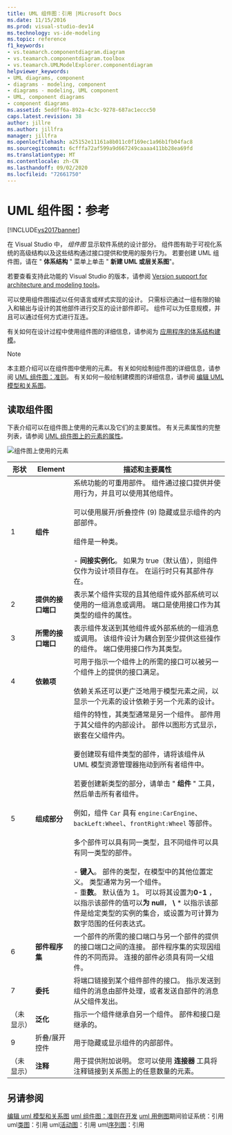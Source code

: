 ```yaml
---
title: UML 组件图：引用 |Microsoft Docs
ms.date: 11/15/2016
ms.prod: visual-studio-dev14
ms.technology: vs-ide-modeling
ms.topic: reference
f1_keywords:
- vs.teamarch.componentdiagram.diagram
- vs.teamarch.componentdiagram.toolbox
- vs.teamarch.UMLModelExplorer.componentdiagram
helpviewer_keywords:
- UML diagrams, component
- diagrams - modeling, component
- diagrams - modeling, UML component
- UML, component diagrams
- component diagrams
ms.assetid: 5eddff6a-892a-4c3c-9278-687ac1eccc50
caps.latest.revision: 38
author: jillre
ms.author: jillfra
manager: jillfra
ms.openlocfilehash: a25152e11161a8b011c0f169ec1a96b1fb04fac8
ms.sourcegitcommit: 6cfffa72af599a9d667249caaaa411bb28ea69fd
ms.translationtype: MT
ms.contentlocale: zh-CN
ms.lasthandoff: 09/02/2020
ms.locfileid: "72661750"
---
```

# <a name="uml-component-diagrams-reference"></a>UML 组件图：参考
[!INCLUDE[vs2017banner](../includes/vs2017banner.md)]

在 Visual Studio 中， *组件图* 显示软件系统的设计部分。 组件图有助于可视化系统的高级结构以及这些结构通过接口提供和使用的服务行为。 若要创建 UML 组件图，请在 " **体系结构** " 菜单上单击 " **新建 UML 或层关系图**"。

 若要查看支持此功能的 Visual Studio 的版本，请参阅 [Version support for architecture and modeling tools](../modeling/what-s-new-for-design-in-visual-studio.md#VersionSupport)。

 可以使用组件图描述以任何语言或样式实现的设计。 只需标识通过一组有限的输入和输出与设计的其他部件进行交互的设计部件即可。 组件可以为任意规模，并且可以通过任何方式进行互连。

 有关如何在设计过程中使用组件图的详细信息，请参阅为 [应用程序的体系结构建模](../modeling/model-your-app-s-architecture.md)。

> [!NOTE]
> 本主题介绍可以在组件图中使用的元素。 有关如何绘制组件图的详细信息，请参阅 [UML 组件图：准则](../modeling/uml-component-diagrams-guidelines.md)。 有关如何一般绘制建模图的详细信息，请参阅 [编辑 UML 模型和关系图](../modeling/edit-uml-models-and-diagrams.md)。

## <a name="reading-component-diagrams"></a>读取组件图
 下表介绍可以在组件图上使用的元素以及它们的主要属性。 有关元素属性的完整列表，请参阅 [UML 组件图上的元素的属性](../modeling/properties-of-elements-on-uml-component-diagrams.md)。

 ![组件图上使用的元素](../modeling/media/uml-compovreading.png "UML_CompOvReading")

|  **形状**  |         **Element**         |                                                                                                                                                                                                                                                                                                                                                                                                                                                                                                                                         **描述和主要属性**                                                                                                                                                                                                                                                                                                                                                                                                                                                                                                                                          |
|-------------|-----------------------------|----------------------------------------------------------------------------------------------------------------------------------------------------------------------------------------------------------------------------------------------------------------------------------------------------------------------------------------------------------------------------------------------------------------------------------------------------------------------------------------------------------------------------------------------------------------------------------------------------------------------------------------------------------------------------------------------------------------------------------------------------------------------------------------------------------------------------------------------------------------------------------------------------------------------------------------------------------------------------------------------------------------------------------------------------------------------------------------------------------------------|
|      1      |        **组件**        |                                                                                                                                                                                                                                                                                                                                  系统功能的可重用部件。 组件通过接口提供并使用行为，并且可以使用其他组件。<br /><br /> 可以使用展开/折叠控件 (9) 隐藏或显示组件的内部部件。<br /><br /> 组件是一种类。<br /><br /> -   **间接实例化**。 如果为 true（默认值），则组件仅作为设计项目存在。 在运行时只有其部件存在。                                                                                                                                                                                                                                                                                                                                  |
|      2      | **提供的接口端口** |                                                                                                                                                                                                                                                                                                                                                                                                                                                            表示某个组件实现的且其他组件或外部系统可以使用的一组消息或调用。 端口是使用接口作为其类型的组件的属性。                                                                                                                                                                                                                                                                                                                                                                                                                                                            |
|      3      | **所需的接口端口** |                                                                                                                                                                                                                                                                                                                                                                                                                                    表示组件发送到其他组件或外部系统的一组消息或调用。 该组件设计为耦合到至少提供这些操作的组件。 端口使用接口作为其类型。                                                                                                                                                                                                                                                                                                                                                                                                                                    |
|      4      |       **依赖项**        |                                                                                                                                                                                                                                                                                                                                                                                                                     可用于指示一个组件上的所需的接口可以被另一个组件上的提供的接口满足。<br /><br /> 依赖关系还可以更广泛地用于模型元素之间，以显示一个元素的设计依赖于另一个元素的设计。                                                                                                                                                                                                                                                                                                                                                                                                                      |
|      5      |          **组成部分**           | 组件的特性，其类型通常是另一个组件。 部件用于其父组件的内部设计。 部件以图形方式显示，嵌套在父组件内。<br /><br /> 要创建现有组件类型的部件，请将该组件从 UML 模型资源管理器拖动到所有者组件中。<br /><br /> 若要创建新类型的部分，请单击 " **组件** " 工具，然后单击所有者组件。<br /><br /> 例如，组件 `Car` 具有 `engine:CarEngine`、`backLeft:Wheel`、`frontRight:Wheel` 等部件。<br /><br /> 多个部件可以具有同一类型，且不同组件可以具有同一类型的部件。<br /><br /> -   **键入**。 部件的类型，在模型中的其他位置定义。 类型通常为另一个组件。<br />-   重**数**。 默认值为 1。 可以将其设置为**0-1** ，以指示该部件的值可以**为 null**， **\\** \* 以指示该部件是给定类型的实例的集合，或设置为可计算为数字范围的任何表达式。 |
|      6      |      **部件程序集**      |                                                                                                                                                                                                                                                                                                                                                                                                                                  一个部件的所需的接口端口与另一个部件的提供的接口端口之间的连接。 部件程序集的实现因组件的不同而异。 连接的部件必须具有同一父组件。                                                                                                                                                                                                                                                                                                                                                                                                                                   |
|      7      |       **委托**        |                                                                                                                                                                                                                                                                                                                                                                                                                                                 将端口链接到某个组件部件的接口。 指示发送到组件的消息由部件处理，或者发送自部件的消息从父组件发出。                                                                                                                                                                                                                                                                                                                                                                                                                                                  |
| （未显示） |     **泛化**      |                                                                                                                                                                                                                                                                                                                                                                                                                                                                                                          指示一个组件继承自另一个组件。 部件和接口是继承的。                                                                                                                                                                                                                                                                                                                                                                                                                                                                                                           |
|      9      |   折叠/展开控件   |                                                                                                                                                                                                                                                                                                                                                                                                                                                                                                                                用于隐藏或显示组件的内部部件。                                                                                                                                                                                                                                                                                                                                                                                                                                                                                                                                |
| （未显示） |         **注释**         |                                                                                                                                                                                                                                                                                                                                                                                                                                                                                                用于提供附加说明。 您可以使用 **连接器** 工具将注释链接到关系图上的任意数量的元素。                                                                                                                                                                                                                                                                                                                                                                                                                                                                                                |

## <a name="see-also"></a>另请参阅
 [编辑 uml 模型和关系图](../modeling/edit-uml-models-and-diagrams.md) [uml 组件图：准则](../modeling/uml-component-diagrams-guidelines.md)[在开发](../modeling/validate-your-system-during-development.md) [uml 用例图](../modeling/uml-use-case-diagrams-reference.md)期间验证系统：引用 uml[类图](../modeling/uml-class-diagrams-reference.md)：引用 uml[活动图](../modeling/uml-activity-diagrams-reference.md)：引用 uml[序列图](../modeling/uml-sequence-diagrams-reference.md)：引用
